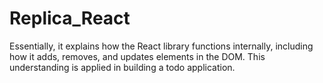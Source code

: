 # Replica_React
Essentially, it explains how the React library functions internally, including how it adds, removes, and updates elements in the DOM. This understanding is applied in building a todo application.
